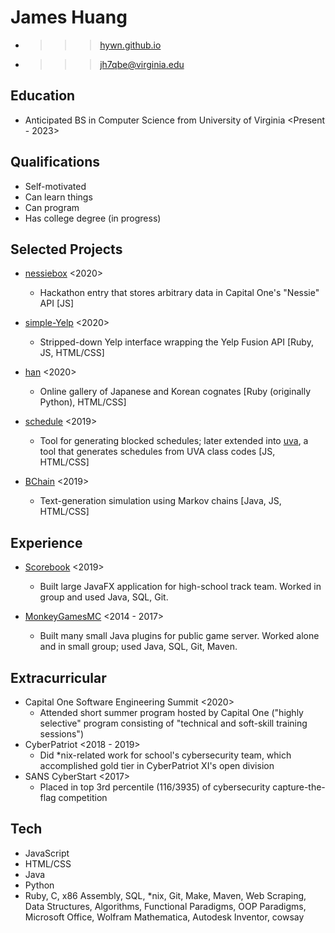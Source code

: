 James Huang
============
* >>> [hywn.github.io](https://hywn.github.io/)
* >>> [jh7qbe@virginia.edu](mailto:jh7qbe@virginia.edu)


Education
----------
* Anticipated BS in Computer Science from University of Virginia <Present - 2023>


Qualifications
---------------
* Self-motivated
* Can learn things
* Can program
* Has college degree (in progress)


Selected Projects
------------------
* [nessiebox](https://github.com/hywn/h-seee) <2020>
	- Hackathon entry that stores arbitrary data in Capital One's "Nessie" API
	  [JS]

* [simple-Yelp](https://github.com/hywn/simple-Yelp) <2020>
	- Stripped-down Yelp interface wrapping the Yelp Fusion API
	  [Ruby, JS, HTML/CSS]

* [han](https://hywn.github.io/han/cognates/) <2020>
	- Online gallery of Japanese and Korean cognates
	  [Ruby (originally Python), HTML/CSS]

* [schedule](http://hywn.github.io/sche/schedule?src=https://gist.githubusercontent.com/hywn/7e52ab8abe2ae75b04116ba36a20cfc2/raw/) <2019>
	- Tool for generating blocked schedules; later extended into [uva](https://hywn.github.io/sche/uva), a tool that generates schedules from UVA class codes
	  [JS, HTML/CSS]

* [BChain](https://github.com/hywn/BChain) <2019>
	- Text-generation simulation using Markov chains
	  [Java, JS, HTML/CSS]


Experience
-----------
* [Scorebook](https://github.com/hywn/Scorebook) <2019>
	- Built large JavaFX application for high-school track team.
	  Worked in group and used Java, SQL, Git.


* [MonkeyGamesMC](https://github.com/mogmc) <2014 - 2017>
	- Built many small Java plugins for public game server.
	  Worked alone and in small group; used Java, SQL, Git, Maven.


Extracurricular
----------------
* Capital One Software Engineering Summit <2020>
	- Attended short summer program hosted by Capital One ("highly selective" program consisting of "technical and soft-skill training sessions")
* CyberPatriot <2018 - 2019>
	- Did *nix-related work for school's cybersecurity team, which accomplished gold tier in CyberPatriot XI's open division
* SANS CyberStart <2017>
	- Placed in top 3rd percentile (116/3935) of cybersecurity capture-the-flag competition


Tech
-----
* JavaScript
* HTML/CSS
* Java
* Python
* Ruby, C, x86 Assembly, SQL, *nix, Git, Make, Maven, Web Scraping, Data Structures, Algorithms, Functional Paradigms, OOP Paradigms, Microsoft Office, Wolfram Mathematica, Autodesk Inventor, cowsay